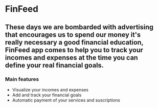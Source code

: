 # FinFeed

## These days we are bombarded with advertising that encourages us to spend our money it's really necessary a good financial education, FinFeed app comes to help you to track your incomes and expenses at the time you can define your real financial goals.

### Main features

* Visualize your incomes and expenses
* Add and track your financial goals
* Automatic payment of your services and suscriptions


